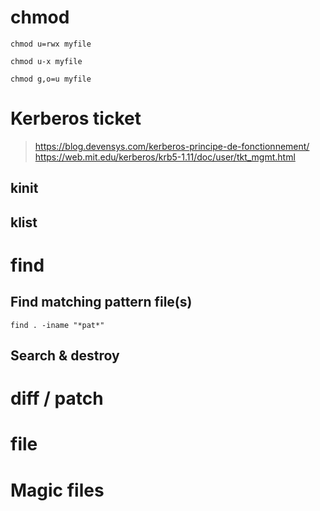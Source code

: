 # chmod
```shell
chmod u=rwx myfile
```
```shell
chmod u-x myfile
```
```shell
chmod g,o=u myfile
```

# Kerberos ticket
> https://blog.devensys.com/kerberos-principe-de-fonctionnement/
> https://web.mit.edu/kerberos/krb5-1.11/doc/user/tkt_mgmt.html
## kinit
## klist
# find 
## Find matching pattern file(s)
```shell
find . -iname "*pat*"
```
## Search & destroy

# diff / patch

# file
# Magic files
 
<!--stackedit_data:
eyJoaXN0b3J5IjpbLTE1NDk4MDg3NzQsMjQyNDEzMjYwLDEyOD
IxMDcwOTMsLTEzMTAyMzI5MThdfQ==
-->